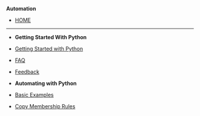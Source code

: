 **Automation**
- [HOME](coverpage.md)
 ******

- **Getting Started With Python**
- [Getting Started with Python](common/python-getting-started.md)
- [FAQ](common/faq.md)
- [Feedback](common/feedback.md)


- **Automating with Python**
- [Basic Examples](python/bcf/python-basic-examples.md)
- [Copy Membership Rules](python/bcf/python-copyMembershipRules.md)




